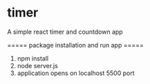 # timer
A simple react timer and countdown app

===== package installation and run app =====

1. npm install
2. node server.js
3. application opens on localhost 5500 port